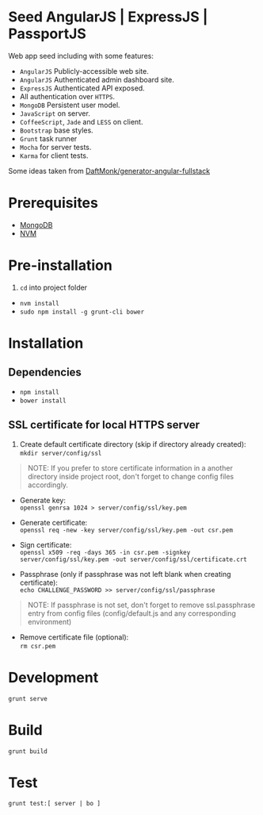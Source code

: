 Seed AngularJS | ExpressJS | PassportJS
=============================

Web app seed including with some features:
* `AngularJS` Publicly-accessible web site.
* `AngularJS` Authenticated admin dashboard site.
* `ExpressJS` Authenticated API exposed.
* All authentication over `HTTPS`.
* `MongoDB` Persistent user model.
* `JavaScript` on server.
* `CoffeeScript`, `Jade` and `LESS` on client.
* `Bootstrap` base styles.
* `Grunt` task runner
* `Mocha` for server tests.
* `Karma` for client tests.

Some ideas taken from [DaftMonk/generator-angular-fullstack](https://github.com/DaftMonk/generator-angular-fullstack)

# Prerequisites
* [MongoDB](http://www.mongodb.org/)
* [NVM](https://github.com/creationix/nvm)

# Pre-installation
1. `cd` into project folder
* `nvm install`
* `sudo npm install -g grunt-cli bower`

# Installation
## Dependencies
* `npm install`
* `bower install`

## SSL certificate for local HTTPS server
1. Create default certificate directory (skip if directory already created):<br />
  `mkdir server/config/ssl`
> NOTE: If you prefer to store certificate information in a another directory inside project root, don't forget to change config files accordingly.

* Generate key:<br/>
  `openssl genrsa 1024 > server/config/ssl/key.pem`

* Generate certificate:<br/>
  `openssl req -new -key server/config/ssl/key.pem -out csr.pem`

* Sign certificate:<br/>
  `openssl x509 -req -days 365 -in csr.pem -signkey server/config/ssl/key.pem -out server/config/ssl/certificate.crt`

* Passphrase (only if passphrase was not left blank when creating certificate):<br/>
  `echo CHALLENGE_PASSWORD >> server/config/ssl/passphrase`
> NOTE: If passphrase is not set, don't forget to remove ssl.passphrase entry from config files (config/default.js and any corresponding environment)

* Remove certificate file (optional):<br/>
  `rm csr.pem`

# Development
`grunt serve`

# Build
`grunt build`

# Test
`grunt test:[ server | bo ]`
